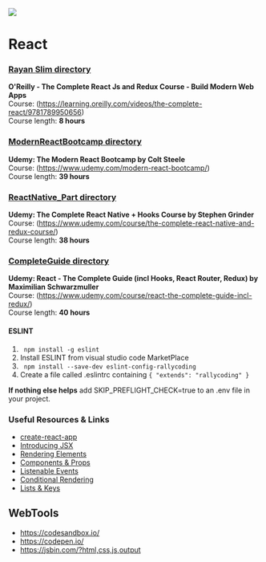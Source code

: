 <a href="https://reactjs.org/docs/getting-started.html"/><img src="https://miro.medium.com/max/3600/1*HSisLuifMO6KbLfPOKtLow.jpeg"></a>
# React

### <u>Rayan Slim directory </u>
__O'Reilly - The Complete React Js and Redux Course - Build Modern Web Apps__<br>
Course: (https://learning.oreilly.com/videos/the-complete-react/9781789950656) <br>
Course length: <b>8 hours</b>

### <u>ModernReactBootcamp directory </u>
__Udemy: The Modern React Bootcamp by Colt Steele__<br>
Course: (https://www.udemy.com/modern-react-bootcamp/) <br>
Course length: <b>39 hours</b>

### <u>ReactNative_Part directory </u>
__Udemy: The Complete React Native + Hooks Course by Stephen Grinder__<br>
Course: (https://www.udemy.com/course/the-complete-react-native-and-redux-course/) <br>
Course length: <b>38 hours</b>

### <u>CompleteGuide directory </u>
__Udemy: React - The Complete Guide (incl Hooks, React Router, Redux) by Maximilian Schwarzmuller__<br>
Course: (https://www.udemy.com/course/react-the-complete-guide-incl-redux/) <br>
Course length: <b>40 hours</b>



#### ESLINT
1) ` npm install -g eslint`
2) Install ESLINT from visual studio code MarketPlace
3) ` npm install --save-dev eslint-config-rallycoding`
4) Create a file called .eslintrc containing ` { "extends": "rallycoding" } `

__If nothing else helps__ add SKIP_PREFLIGHT_CHECK=true to an .env file in your project.






### Useful Resources & Links

- [create-react-app](https://github.com/facebookincubator/create-react-app)
- [Introducing JSX](https://reactjs.org/docs/introducing-jsx.html)
- [Rendering Elements](https://reactjs.org/docs/rendering-elements.html)
- [Components & Props](https://reactjs.org/docs/components-and-props.html)
- [Listenable Events](https://reactjs.org/docs/events.html)
- [Conditional Rendering](https://reactjs.org/docs/conditional-rendering.html)
- [Lists & Keys](https://reactjs.org/docs/lists-and-keys.html)


## WebTools
- https://codesandbox.io/
- https://codepen.io/
- https://jsbin.com/?html,css,js,output

